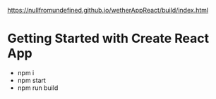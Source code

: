 https://nullfromundefined.github.io/wetherAppReact/build/index.html

# Getting Started with Create React App

 - npm i
 - npm start
 - npm run build
